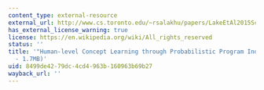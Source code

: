 ```yaml
---
content_type: external-resource
external_url: http://www.cs.toronto.edu/~rsalakhu/papers/LakeEtAl2015Science.pdf
has_external_license_warning: true
license: https://en.wikipedia.org/wiki/All_rights_reserved
status: ''
title: '"Human-level Concept Learning through Probabilistic Program Induction." (PDF
  - 1.7MB)'
uid: 8499de42-79dc-4cd4-963b-160963b69b27
wayback_url: ''
---
```


